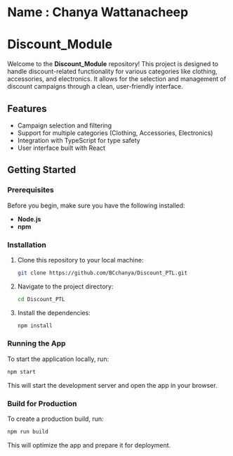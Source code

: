 # Name : Chanya Wattanacheep
# Discount_Module

Welcome to the **Discount_Module** repository! This project is designed to handle discount-related functionality for various categories like clothing, accessories, and electronics. It allows for the selection and management of discount campaigns through a clean, user-friendly interface.

## Features
- Campaign selection and filtering
- Support for multiple categories (Clothing, Accessories, Electronics)
- Integration with TypeScript for type safety
- User interface built with React

## Getting Started

### Prerequisites

Before you begin, make sure you have the following installed:
- **Node.js** 
- **npm** 

### Installation

1. Clone this repository to your local machine:
    ```bash
    git clone https://github.com/BCchanya/Discount_PTL.git
    ```
2. Navigate to the project directory:
    ```bash
    cd Discount_PTL
    ```
3. Install the dependencies:
    ```bash
    npm install
    ```

### Running the App

To start the application locally, run:
```bash
npm start
```
This will start the development server and open the app in your browser.

### Build for Production

To create a production build, run:
```bash
npm run build
```
This will optimize the app and prepare it for deployment.

